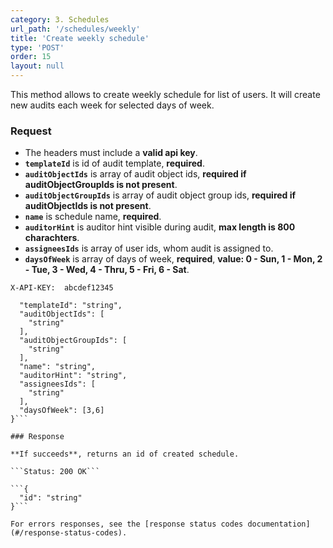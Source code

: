 ```yaml
---
category: 3. Schedules
url_path: '/schedules/weekly'
title: 'Create weekly schedule'
type: 'POST'
order: 15
layout: null
---
```


This method allows to create weekly schedule for list of users. It will create new audits each week for selected days of week.

### Request
* The headers must include a **valid api key**.
* **`templateId`** is id of audit template, **required**.
* **`auditObjectIds`** is array of audit object ids, **required if auditObjectGroupIds is not present**.
* **`auditObjectGroupIds`** is array of audit object group ids, **required if auditObjectIds is not present**.
* **`name`** is schedule name, **required**.
* **`auditorHint`** is auditor hint visible during audit, **max length is 800 charachters**.
* **`assigneesIds`** is array of user ids, whom audit is assigned to.
* **`daysOfWeek`** is array of days of week, **required**, **value: 0 - Sun, 1 - Mon, 2 - Tue, 3 - Wed, 4 - Thru, 5 - Fri, 6 - Sat**.


```X-API-KEY:  abcdef12345```
```{
  "templateId": "string",
  "auditObjectIds": [
    "string"
  ],
  "auditObjectGroupIds": [
    "string"
  ],
  "name": "string",
  "auditorHint": "string",
  "assigneesIds": [
    "string"
  ],
  "daysOfWeek": [3,6]
}```

### Response

**If succeeds**, returns an id of created schedule.

```Status: 200 OK```

```{
  "id": "string"
}```

For errors responses, see the [response status codes documentation](#/response-status-codes).
